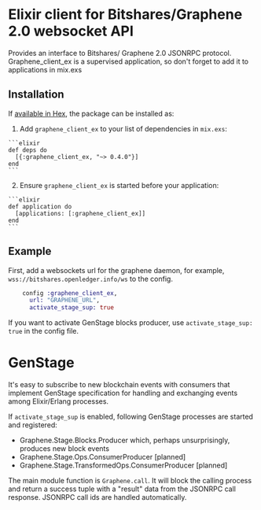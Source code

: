 # Elixir client for Bitshares/Graphene 2.0 websocket API

Provides an interface to Bitshares/ Graphene 2.0 JSONRPC protocol. Graphene_client_ex is a supervised application, so don't forget to add it to applications in mix.exs

## Installation

If [available in Hex](https://hex.pm/docs/publish), the package can be installed as:

  1. Add `graphene_client_ex` to your list of dependencies in `mix.exs`:

    ```elixir
    def deps do
      [{:graphene_client_ex, "~> 0.4.0"}]
    end
    ```

  2. Ensure `graphene_client_ex` is started before your application:

    ```elixir
    def application do
      [applications: [:graphene_client_ex]]
    end
    ```


## Example

First, add a websockets url for the graphene daemon, for example, `wss://bitshares.openledger.info/ws` to the config.

```elixir
    config :graphene_client_ex,
      url: "GRAPHENE_URL",
      activate_stage_sup: true
```

If you want to activate GenStage blocks producer, use `activate_stage_sup: true` in the config file.

# GenStage

It's easy to subscribe to new blockchain events with consumers that implement GenStage specification for handling and exchanging events among Elixir/Erlang processes.   

If `activate_stage_sup` is enabled, following GenStage processes are started and registered:

* Graphene.Stage.Blocks.Producer which, perhaps unsurprisingly, produces new block events
* Graphene.Stage.Ops.ConsumerProducer [planned]
* Graphene.Stage.TransformedOps.ConsumerProducer [planned]


The main module function is `Graphene.call`. It will block the calling process and return a success tuple with a "result" data from the JSONRPC call response. JSONRPC call ids are handled automatically.
